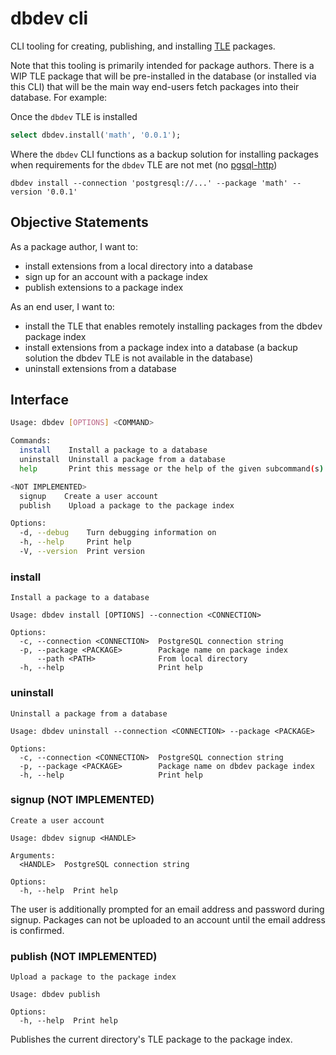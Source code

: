 # dbdev cli

CLI tooling for creating, publishing, and installing [TLE](https://github.com/aws/pg_tle) packages.

Note that this tooling is primarily intended for package authors. There is a WIP TLE package that will be pre-installed in the database (or installed via this CLI) that will be the main way end-users fetch packages into their database. For example:

Once the `dbdev` TLE is installed
```sql
select dbdev.install('math', '0.0.1');
```

Where the `dbdev` CLI functions as a backup solution for installing packages when requirements for the `dbdev` TLE are not met (no [pgsql-http](https://github.com/pramsey/pgsql-http))
```
dbdev install --connection 'postgresql://...' --package 'math' --version '0.0.1'
```

## Objective Statements

As a package author, I want to:
- install extensions from a local directory into a database
- sign up for an account with a package index
- publish extensions to a package index

As an end user, I want to:
- install the TLE that enables remotely installing packages from the dbdev package index
- install extensions from a package index into a database (a backup solution the dbdev TLE is not available in the database)
- uninstall extensions from a database

## Interface

```sh
Usage: dbdev [OPTIONS] <COMMAND>

Commands:
  install    Install a package to a database
  uninstall  Uninstall a package from a database
  help       Print this message or the help of the given subcommand(s)

<NOT IMPLEMENTED>
  signup    Create a user account
  publish    Upload a package to the package index

Options:
  -d, --debug    Turn debugging information on
  -h, --help     Print help
  -V, --version  Print version
```

### install

```
Install a package to a database

Usage: dbdev install [OPTIONS] --connection <CONNECTION>

Options:
  -c, --connection <CONNECTION>  PostgreSQL connection string
  -p, --package <PACKAGE>        Package name on package index
      --path <PATH>              From local directory
  -h, --help                     Print help
```

### uninstall

```
Uninstall a package from a database

Usage: dbdev uninstall --connection <CONNECTION> --package <PACKAGE>

Options:
  -c, --connection <CONNECTION>  PostgreSQL connection string
  -p, --package <PACKAGE>        Package name on dbdev package index
  -h, --help                     Print help
```

### signup (NOT IMPLEMENTED)

```
Create a user account

Usage: dbdev signup <HANDLE>

Arguments:
  <HANDLE>  PostgreSQL connection string

Options:
  -h, --help  Print help
```

The user is additionally prompted for an email address and password during signup. Packages can not be uploaded to an account until the email address is confirmed.

### publish (NOT IMPLEMENTED)

```
Upload a package to the package index

Usage: dbdev publish

Options:
  -h, --help  Print help
```

Publishes the current directory's TLE package to the package index.
